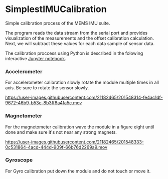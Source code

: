 # SimplestIMUCalibration
Simple calibration process of the MEMS IMU suite.

The program reads the data stream from the serial port and provides visualization of the measurements and the offset calibration calculation.
Next, we will subtract these values for each data sample of sensor data.

The calibration proccess using Python is described in the folowing interactive [Jupyter notebook](Mag_Gyro_Acc_Calibration.ipynb).

### Accelerometer
For accelerometer calibration slowly rotate the module multiple times in all axis. Be sure to rotate the sensor slowly.

https://user-images.githubusercontent.com/21182465/201548314-fe4ac1df-9672-46b9-b53e-8b3ff8a4fa5c.mov

### Magnetometer
For the magnetometer calibration wave the module in a figure eight until done and make sure it's not near any strong magnets.

https://user-images.githubusercontent.com/21182465/201548333-0c531864-4acd-444d-909f-66b76d2269a9.mov


### Gyroscope

For Gyro calibration put down the module and do not touch or move it.
